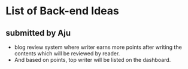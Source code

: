 # List of Back-end Ideas

## submitted by Aju 
- blog review system where writer earns more points after writing the contents which will be reviewed by reader.
- And based on points, top writer will be listed on the dashboard.